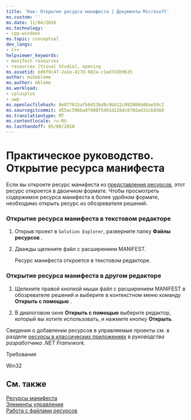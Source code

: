```yaml
---
title: 'Как: Открытие ресурса манифеста | Документы Microsoft'
ms.custom: ''
ms.date: 11/04/2016
ms.technology:
- cpp-windows
ms.topic: conceptual
dev_langs:
- C++
helpviewer_keywords:
- manifest resources
- resources [Visual Studio], opening
ms.assetid: bd6f9c47-2a1e-417d-9d2a-c1ad7d3b9635
author: mikeblome
ms.author: mblome
ms.workload:
- cplusplus
- uwp
ms.openlocfilehash: 8e877015afb0d53bd8c9bb12c092086b06ae59c2
ms.sourcegitcommit: d55ac596ba8f908f5d91d228dc070dad31cb8360
ms.translationtype: MT
ms.contentlocale: ru-RU
ms.lasthandoff: 05/08/2018
---
```

# <a name="how-to-open-a-manifest-resource"></a>Практическое руководство. Открытие ресурса манифеста
Если вы откроете ресурс манифеста из [представления ресурсов](../windows/resource-view-window.md), этот ресурс откроется в двоичном формате. Чтобы просмотреть содержимое ресурса манифеста в более удобном формате, необходимо открыть ресурс из обозревателя решений.  
  
### <a name="to-open-a-manifest-resource-in-the-text-editor"></a>Открытие ресурса манифеста в текстовом редакторе  
  
1.  Открыв проект в `Solution Explorer`, разверните папку **Файлы ресурсов** .  
  
2.  Дважды щелкните файл с расширением MANIFEST.  
  
     Ресурс манифеста откроется в текстовом редакторе.  
  
### <a name="to-open-a-manifest-resource-in-another-editor"></a>Открытие ресурса манифеста в другом редакторе  
  
1.  Щелкните правой кнопкой мыши файл с расширением MANIFEST в обозревателе решений и выберите в контекстном меню команду **Открыть с помощью** .  
  
2.  В диалоговом окне **Открыть с помощью** выберите редактор, который вы хотите использовать, и нажмите кнопку **Открыть**.  
  
 Сведения о добавлении ресурсов в управляемые проекты см. в разделе [ресурсы в классических приложениях](/dotnet/framework/resources/index) в *руководства разработчика .NET Framework.*  
  
 Требования  
  
 Win32  
  
## <a name="see-also"></a>См. также  
 [Ресурсы манифеста](../windows/manifest-resources.md)   
 [Элементы управления](../mfc/controls-mfc.md)   
 [Работа с файлами ресурсов](../windows/working-with-resource-files.md)
